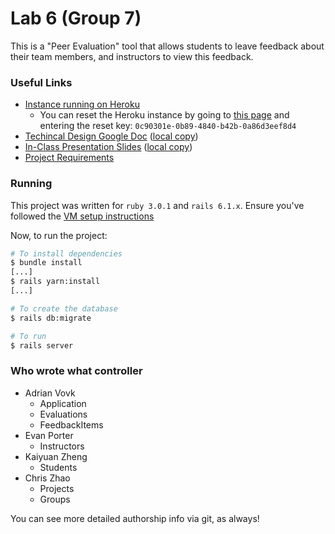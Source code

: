 # Lab 6 (Group 7)

This is a "Peer Evaluation" tool that allows students to leave feedback about
their team members, and instructors to view this feedback.

### Useful Links

- [Instance running on Heroku](https://cse3901-group-7-lab-6.herokuapp.com/)
  - You can reset the Heroku instance by going to [this page](https://cse3901-group-7-lab-6.herokuapp.com/full-system-reset-for-testing-only)
    and entering the reset key: `0c90301e-0b89-4840-b42b-0a86d3eef8d4`
- [Techincal Design Google Doc](https://docs.google.com/document/d/1KgCAbVPM08bGoA2ufydmyairl9aemQLfCDW1XnZ03Us/edit?usp=sharing) ([local copy](doc/design.pdf))
- [In-Class Presentation Slides](https://docs.google.com/presentation/d/1o48s52hvurLMoaTE5CMQ0-u7-w9cBnNkxgf_ow6RoVg/edit?usp=sharing) ([local copy](doc/presentation.pdf))
- [Project Requirements](http://web.cse.ohio-state.edu/~giles.25/3901/labs/project6.html)

### Running

This project was written for `ruby 3.0.1` and `rails 6.1.x`. Ensure you've followed the [VM setup instructions](http://web.cse.ohio-state.edu/~giles.25/3901/resources/vm-install.html)

Now, to run the project:
```bash
# To install dependencies
$ bundle install
[...]
$ rails yarn:install
[...]

# To create the database
$ rails db:migrate

# To run
$ rails server
```

### Who wrote what controller

- Adrian Vovk
  - Application
  - Evaluations
  - FeedbackItems
- Evan Porter
  - Instructors
- Kaiyuan Zheng
  - Students 
- Chris Zhao 
  - Projects
  - Groups

You can see more detailed authorship info via git, as always!
